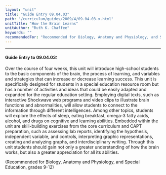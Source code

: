 ```yaml
---
layout: "unit"
title: "Guide Entry 09.04.03"
path: "/curriculum/guides/2009/4/09.04.03.x.html"
unitTitle: "How the Brain Learns"
unitAuthor: "Ruth K. Chaffee"
keywords: ""
recommendedFor: "Recommended for Biology, Anatomy and Physiology, and Special Education, grades 9-12"
---
```

<body>
<hr/>
<h4>
Guide Entry to 09.04.03:
</h4>
Over the course of four weeks, this unit will introduce high-school students to the basic components of the brain, the process of learning, and variables and strategies that can increase or decrease learning success. This unit is specifically designed for students in a special education resource room but has a number of activities and ideas that could be easily adapted and expanded for the regular education setting. Employing digital texts, such as interactive Shockwave web programs and video clips to illustrate brain functions and abnormalities, will allow students to connect to the information through different intelligences. Among other topics, students will explore the effects of sleep, eating breakfast, omega-3 fatty acids, alcohol, and drugs on cognitive and learning abilities. Embedded within the unit are skill-building exercises from the core curriculum and CAPT preparation, such as assessing lab reports, identifying the hypothesis, independent variable, and controls, interpreting graphic representations, creating and analyzing graphs, and interdisciplinary writing. Through this unit students should gain not only a greater understanding of how the brain works, but also a greater appreciation for all its abilities.
<p>
(Recommended for Biology, Anatomy and Physiology, and Special Education, grades 9-12)
</p>
</body>